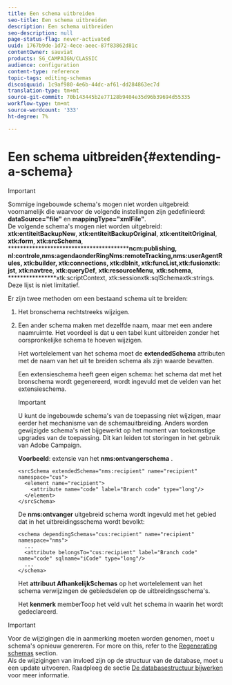 ```yaml
---
title: Een schema uitbreiden
seo-title: Een schema uitbreiden
description: Een schema uitbreiden
seo-description: null
page-status-flag: never-activated
uuid: 1767b9de-1d72-4ece-aeec-87f83862d81c
contentOwner: sauviat
products: SG_CAMPAIGN/CLASSIC
audience: configuration
content-type: reference
topic-tags: editing-schemas
discoiquuid: 1c9af980-4e6b-44dc-af61-dd284863ec7d
translation-type: tm+mt
source-git-commit: 70b143445b2e77128b9404e35d96b39694d55335
workflow-type: tm+mt
source-wordcount: '333'
ht-degree: 7%

---
```



# Een schema uitbreiden{#extending-a-schema}

>[!IMPORTANT]
>
>Sommige ingebouwde schema&#39;s mogen niet worden uitgebreid: voornamelijk die waarvoor de volgende instellingen zijn gedefinieerd:\
>**dataSource=&quot;file&quot;** en **mappingType=&quot;xmlFile&quot;**.\
>De volgende schema&#39;s mogen niet worden uitgebreid: **xtk:entiteitBackupNew**, **xtk:entiteitBackupOriginal**, **xtk:entiteitOriginal**, **xtk:form**, **xtk:srcSchema**, ******************************************ncm:publishing, nl:controle,nms:agendaonderRingNms:remoteTracking,nms:userAgentRules, xtk:builder, xtk:connections, xtk:dbInit, xtk:funcList,xtk:fusionxtk: jst**, **xtk:navtree**, **xtk:queryDef**, **xtk:resourceMenu**, **xtk:schema**, ****************xtk:scriptContext, xtk:sessionxtk:sqlSchemaxtk:strings.
>Deze lijst is niet limitatief.

Er zijn twee methoden om een bestaand schema uit te breiden:

1. Het bronschema rechtstreeks wijzigen.
1. Een ander schema maken met dezelfde naam, maar met een andere naamruimte. Het voordeel is dat u een tabel kunt uitbreiden zonder het oorspronkelijke schema te hoeven wijzigen.

   Het wortelelement van het schema moet de **extendedSchema** attributen met de naam van het uit te breiden schema als zijn waarde bevatten.

   Een extensieschema heeft geen eigen schema: het schema dat met het bronschema wordt gegenereerd, wordt ingevuld met de velden van het extensieschema.

   >[!IMPORTANT]
   >
   >U kunt de ingebouwde schema&#39;s van de toepassing niet wijzigen, maar eerder het mechanisme van de schemauitbreiding. Anders worden gewijzigde schema&#39;s niet bijgewerkt op het moment van toekomstige upgrades van de toepassing. Dit kan leiden tot storingen in het gebruik van Adobe Campaign.

   **Voorbeeld**: extensie van het **nms:ontvangerschema** .

   ```
   <srcSchema extendedSchema="nms:recipient" name="recipient" namespace="cus">
     <element name="recipient">
       <attribute name="code" label="Branch code" type="long"/>
     </element>
   </srcSchema>
   ```

   De **nms:ontvanger** uitgebreid schema wordt ingevuld met het gebied dat in het uitbreidingsschema wordt bevolkt:

   ```
   <schema dependingSchemas="cus:recipient" name="recipient" namespace="nms">
     ...
     <attribute belongsTo="cus:recipient" label="Branch code" name="code" sqlname="iCode" type="long"/>
     ...
   </schema>
   ```

   Het **attribuut AfhankelijkSchemas** op het wortelelement van het schema verwijzingen de gebiedsdelen op de uitbreidingsschema&#39;s.

   Het **kenmerk** memberToop het veld vult het schema in waarin het wordt gedeclareerd.

>[!IMPORTANT]
>
>Voor de wijzigingen die in aanmerking moeten worden genomen, moet u schema&#39;s opnieuw genereren. For more on this, refer to the [Regenerating schemas](../../configuration/using/regenerating-schemas.md) section.\
>Als de wijzigingen van invloed zijn op de structuur van de database, moet u een update uitvoeren. Raadpleeg de sectie [De databasestructuur bijwerken](../../configuration/using/updating-the-database-structure.md) voor meer informatie.

